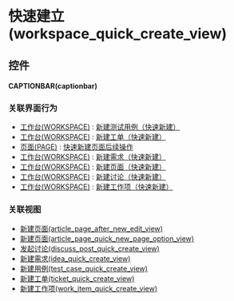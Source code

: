 # 快速建立(workspace_quick_create_view)  <!-- {docsify-ignore-all} -->



## 控件
#### CAPTIONBAR(captionbar)


### 关联界面行为
  * [工作台(WORKSPACE)](module/Base/workspace) : [新建测试用例（快速新建）](module/Base/workspace#界面行为)
  * [工作台(WORKSPACE)](module/Base/workspace) : [新建工单（快速新建）](module/Base/workspace#界面行为)
  * [页面(PAGE)](module/Wiki/article_page) : [快速新建页面后续操作](module/Wiki/article_page#界面行为)
  * [工作台(WORKSPACE)](module/Base/workspace) : [新建需求（快速新建）](module/Base/workspace#界面行为)
  * [工作台(WORKSPACE)](module/Base/workspace) : [新建页面（快速新建）](module/Base/workspace#界面行为)
  * [工作台(WORKSPACE)](module/Base/workspace) : [新建讨论（快速新建）](module/Base/workspace#界面行为)
  * [工作台(WORKSPACE)](module/Base/workspace) : [新建工作项（快速新建）](module/Base/workspace#界面行为)

### 关联视图
  * [新建页面(article_page_after_new_edit_view)](app/view/article_page_after_new_edit_view)
  * [新建页面(article_page_quick_new_page_option_view)](app/view/article_page_quick_new_page_option_view)
  * [发起讨论(discuss_post_quick_create_view)](app/view/discuss_post_quick_create_view)
  * [新建需求(idea_quick_create_view)](app/view/idea_quick_create_view)
  * [新建用例(test_case_quick_create_view)](app/view/test_case_quick_create_view)
  * [新建工单(ticket_quick_create_view)](app/view/ticket_quick_create_view)
  * [新建工作项(work_item_quick_create_view)](app/view/work_item_quick_create_view)

<script>
 const { createApp } = Vue
  createApp({
    data() {
      return {

      }
    }
  }).use(ElementPlus).mount('#app')
</script>